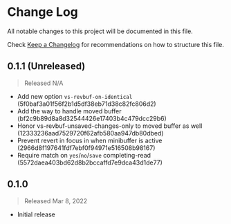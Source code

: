 # Change Log

All notable changes to this project will be documented in this file.

Check [Keep a Changelog](http://keepachangelog.com/) for recommendations on how to structure this file.


## 0.1.1 (Unreleased)
> Released N/A

* Add new option `vs-revbuf-on-identical` (5f0baf3a01f56f2b1d5df38eb71d38c82fc806d2)
* Add the way to handle moved buffer (bf2c9b89d8a8d32544426e17403b4c479dcc29b6)
* Honor vs-revbuf-unsaved-changes-only to moved buffer as well (12333236aad7529720f62afb580aa947db80dbed)
* Prevent revert in focus in when minibuffer is active (2966d8f197641fdf7ebf0f94971e516508b98167)
* Require match on `yes`/`no`/`save` completing-read (5572daea403bd62d8b2bccaffd7e9dca43d1de77)

## 0.1.0
> Released Mar 8, 2022

* Initial release
